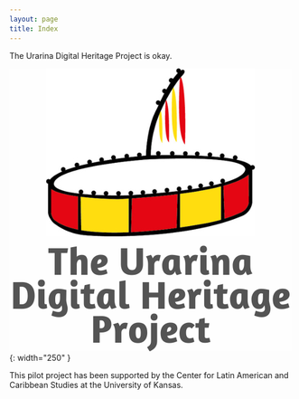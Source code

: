 ```yaml
---
layout: page
title: Index
---
```


The Urarina Digital Heritage Project is okay.  

![alt-text-1](assets/logo/Urarina-logo-with-text4.png "Urarina logo"){: width="250" } 

This pilot project has been supported by the Center for Latin American and Caribbean Studies at the University of Kansas.
